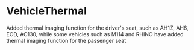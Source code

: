 # VehicleThermal
Added thermal imaging function for the driver's seat, such as AH1Z, AH6, EOD, AC130, while some vehicles such as M114 and RHINO have added thermal imaging function for the passenger seat
